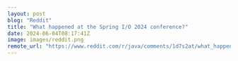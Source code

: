 ```yaml
---
layout: post
blog: "Reddit"
title: "What happened at the Spring I/O 2024 conference?"
date: 2024-06-04T08:17:41Z
image: images/reddit.png
remote_url: "https://www.reddit.com/r/java/comments/1d7s2at/what_happened_at_the_spring_io_2024_conference/"
---
```

